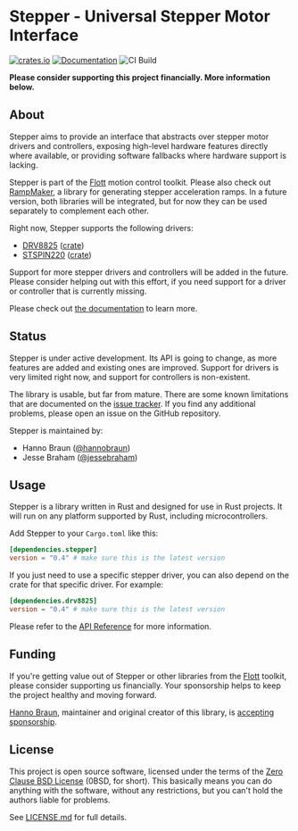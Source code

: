 # Stepper - Universal Stepper Motor Interface

[![crates.io](https://img.shields.io/crates/v/stepper.svg)](https://crates.io/crates/stepper) [![Documentation](https://docs.rs/stepper/badge.svg)](https://docs.rs/stepper) ![CI Build](https://github.com/flott-motion/stepper/workflows/CI%20Build/badge.svg)

**Please consider supporting this project financially. More information below.**

## About

Stepper aims to provide an interface that abstracts over stepper motor drivers and controllers, exposing high-level hardware features directly where available, or providing software fallbacks where hardware support is lacking.

Stepper is part of the [Flott] motion control toolkit. Please also check out [RampMaker], a library for generating stepper acceleration ramps. In a future version, both libraries will be integrated, but for now they can be used separately to complement each other.

Right now, Stepper supports the following drivers:

- [DRV8825] ([crate](https://crates.io/crates/drv8825))
- [STSPIN220] ([crate](https://crates.io/crates/stspin220))

Support for more stepper drivers and controllers will be added in the future. Please consider helping out with this effort, if you need support for a driver or controller that is currently missing.

Please check out [the documentation](https://docs.rs/stepper) to learn more.


## Status

Stepper is under active development. Its API is going to change, as more features are added and existing ones are improved. Support for drivers is very limited right now, and support for controllers is non-existent.

The library is usable, but far from mature. There are some known limitations that are documented on the [issue tracker](https://github.com/flott-motion/stepper/issues). If you find any additional problems, please open an issue on the GitHub repository.

Stepper is maintained by:

- Hanno Braun ([@hannobraun])
- Jesse Braham ([@jessebraham])


## Usage

Stepper is a library written in Rust and designed for use in Rust projects. It will run on any platform supported by Rust, including microcontrollers.

Add Stepper to your `Cargo.toml` like this:

``` toml
[dependencies.stepper]
version = "0.4" # make sure this is the latest version
```

If you just need to use a specific stepper driver, you can also depend on the crate for that specific driver. For example:

``` toml
[dependencies.drv8825]
version = "0.4" # make sure this is the latest version
```

Please refer to the [API Reference] for more information.


## Funding

If you're getting value out of Stepper or other libraries from the [Flott] toolkit, please consider supporting us financially. Your sponsorship helps to keep the project healthy and moving forward.

[Hanno Braun][@hannobraun], maintainer and original creator of this library, is [accepting sponsorship](https://github.com/sponsors/hannobraun).


## License

This project is open source software, licensed under the terms of the [Zero Clause BSD License] (0BSD, for short). This basically means you can do anything with the software, without any restrictions, but you can't hold the authors liable for problems.

See [LICENSE.md] for full details.


[Flott]: https://flott-motion.org/
[RampMaker]: https://crates.io/crates/ramp-maker
[DRV8825]: https://www.ti.com/product/DRV8825
[STSPIN220]: https://www.st.com/en/motor-drivers/stspin220.html
[API Reference]: https://docs.rs/stepper
[Zero Clause BSD License]: https://opensource.org/licenses/0BSD
[LICENSE.md]: https://github.com/flott-motion/stepper/blob/main/LICENSE.md

[@hannobraun]: https://github.com/hannobraun
[@jessebraham]: https://github.com/jessebraham
